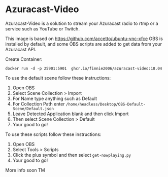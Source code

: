 # Azuracast-Video
Azuracast-Video is a solution to stream your Azuracast radio to rtmp or a service such as YouTube or Twitch.

This image is based on https://github.com/accetto/ubuntu-vnc-xfce OBS is installed by default, and some OBS scripts are added to get data from your Azuracast API. 

Create Container: 

```docker
docker run -d -p 25901:5901  ghcr.io/finnie2006/azuracast-video:18.04
```

To use the default scene follow these instructions:
1. Open OBS
2. Select Scene Collection > Import
3. For Name type anything such as Default
4. For Collection Path enter `/home/headless/Desktop/OBS-Default-Scene/Default.json`
5. Leave Detected Application blank and then click Import
6. Then select Scene Collection > Default
7. Your good to go!

To use these scripts follow these instructions:
1. Open OBS
2. Select Tools > Scripts
3. Click the plus symbol and then select `get-nowplaying.py`
4. Your good to go!


More info soon TM

